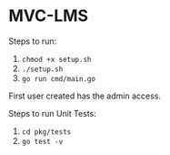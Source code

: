 # MVC-LMS

Steps to run:

1) `chmod +x setup.sh`
2) `./setup.sh`
3) `go run cmd/main.go`

First user created has the admin access.

Steps to run Unit Tests:

1) `cd pkg/tests`
2) `go test -v`